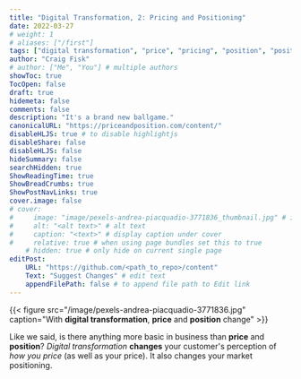 ```yaml
---
title: "Digital Transformation, 2: Pricing and Positioning"
date: 2022-03-27
# weight: 1
# aliases: ["/first"]
tags: ["digital transformation", "price", "pricing", "position", "positioning"]
author: "Craig Fisk"
# author: ["Me", "You"] # multiple authors
showToc: true
TocOpen: false
draft: true
hidemeta: false
comments: false
description: "It's a brand new ballgame."
canonicalURL: "https://priceandposition.com/content/"
disableHLJS: true # to disable highlightjs
disableShare: false
disableHLJS: false
hideSummary: false
searchHidden: true
ShowReadingTime: true
ShowBreadCrumbs: true
ShowPostNavLinks: true
cover.image: false
# cover:
#     image: "image/pexels-andrea-piacquadio-3771836_thumbnail.jpg" # image path/url
#     alt: "<alt text>" # alt text
#     caption: "<text>" # display caption under cover
#     relative: true # when using page bundles set this to true
    # hidden: true # only hide on current single page
editPost:
    URL: "https://github.com/<path_to_repo>/content"
    Text: "Suggest Changes" # edit text
    appendFilePath: false # to append file path to Edit link
---
```


{{< figure src="/image/pexels-andrea-piacquadio-3771836.jpg" caption="With **digital transformation**, **price** and **position** change" >}}

Like we said, is there anything more basic in business than **price** and **position**? _Digital transformation_ **changes** your customer's perception of _how you price_ (as well as your price). It also changes your market positioning.


